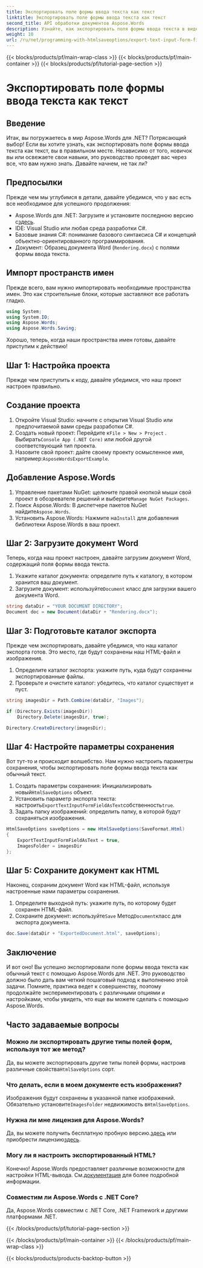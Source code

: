 ```yaml
---
title: Экспортировать поле формы ввода текста как текст
linktitle: Экспортировать поле формы ввода текста как текст
second_title: API обработки документов Aspose.Words
description: Узнайте, как экспортировать поля формы ввода текста в виде обычного текста с помощью Aspose.Words для .NET с помощью этого подробного пошагового руководства.
weight: 10
url: /ru/net/programming-with-htmlsaveoptions/export-text-input-form-field-as-text/
---
```


{{< blocks/products/pf/main-wrap-class >}}
{{< blocks/products/pf/main-container >}}
{{< blocks/products/pf/tutorial-page-section >}}

# Экспортировать поле формы ввода текста как текст

## Введение

Итак, вы погружаетесь в мир Aspose.Words для .NET? Потрясающий выбор! Если вы хотите узнать, как экспортировать поле формы ввода текста как текст, вы в правильном месте. Независимо от того, новичок вы или освежаете свои навыки, это руководство проведет вас через все, что вам нужно знать. Давайте начнем, не так ли?

## Предпосылки

Прежде чем мы углубимся в детали, давайте убедимся, что у вас есть все необходимое для успешного продолжения:

-  Aspose.Words для .NET: Загрузите и установите последнюю версию с[здесь](https://releases.aspose.com/words/net/).
- IDE: Visual Studio или любая среда разработки C#.
- Базовые знания C#: понимание базового синтаксиса C# и концепций объектно-ориентированного программирования.
- Документ: Образец документа Word (`Rendering.docx`) с полями формы ввода текста.

## Импорт пространств имен

Прежде всего, вам нужно импортировать необходимые пространства имен. Это как строительные блоки, которые заставляют все работать гладко.

```csharp
using System;
using System.IO;
using Aspose.Words;
using Aspose.Words.Saving;
```

Хорошо, теперь, когда наши пространства имен готовы, давайте приступим к действию!

## Шаг 1: Настройка проекта

Прежде чем приступить к коду, давайте убедимся, что наш проект настроен правильно.

## Создание проекта

1. Откройте Visual Studio: начните с открытия Visual Studio или предпочитаемой вами среды разработки C#.
2.  Создать новый проект: Перейдите к`File > New > Project` . Выбирать`Console App (.NET Core)` или любой другой соответствующий тип проекта.
3.  Назовите свой проект: дайте своему проекту осмысленное имя, например:`AsposeWordsExportExample`.

## Добавление Aspose.Words

1.  Управление пакетами NuGet: щелкните правой кнопкой мыши свой проект в обозревателе решений и выберите`Manage NuGet Packages`.
2.  Поиск Aspose.Words: В диспетчере пакетов NuGet найдите`Aspose.Words`.
3.  Установить Aspose.Words: Нажмите на`Install` для добавления библиотеки Aspose.Words в ваш проект.

## Шаг 2: Загрузите документ Word

Теперь, когда наш проект настроен, давайте загрузим документ Word, содержащий поля формы ввода текста.

1. Укажите каталог документа: определите путь к каталогу, в котором хранится ваш документ.
2.  Загрузите документ: используйте`Document` класс для загрузки вашего документа Word.

```csharp
string dataDir = "YOUR DOCUMENT DIRECTORY";
Document doc = new Document(dataDir + "Rendering.docx");
```

## Шаг 3: Подготовьте каталог экспорта

Прежде чем экспортировать, давайте убедимся, что наш каталог экспорта готов. Это место, где будут сохранены наш HTML-файл и изображения.

1. Определите каталог экспорта: укажите путь, куда будут сохранены экспортированные файлы.
2. Проверьте и очистите каталог: убедитесь, что каталог существует и пуст.

```csharp
string imagesDir = Path.Combine(dataDir, "Images");

if (Directory.Exists(imagesDir))
    Directory.Delete(imagesDir, true);

Directory.CreateDirectory(imagesDir);
```

## Шаг 4: Настройте параметры сохранения

Вот тут-то и происходит волшебство. Нам нужно настроить параметры сохранения, чтобы экспортировать поле формы ввода текста как обычный текст.

1.  Создать параметры сохранения: Инициализировать новый`HtmlSaveOptions` объект.
2.  Установить параметр экспорта текста: настроить`ExportTextInputFormFieldAsText`собственность`true`.
3. Задать папку изображений: определить папку, в которой будут сохраняться изображения.

```csharp
HtmlSaveOptions saveOptions = new HtmlSaveOptions(SaveFormat.Html)
{
    ExportTextInputFormFieldAsText = true,
    ImagesFolder = imagesDir
};
```

## Шаг 5: Сохраните документ как HTML

Наконец, сохраним документ Word как HTML-файл, используя настроенные нами параметры сохранения.

1. Определите выходной путь: укажите путь, по которому будет сохранен HTML-файл.
2.  Сохраните документ: используйте`Save` Метод`Document`класс для экспорта документа.

```csharp
doc.Save(dataDir + "ExportedDocument.html", saveOptions);
```

## Заключение

И вот оно! Вы успешно экспортировали поле формы ввода текста как обычный текст с помощью Aspose.Words для .NET. Это руководство должно было дать вам четкий пошаговый подход к выполнению этой задачи. Помните, практика ведет к совершенству, поэтому продолжайте экспериментировать с различными опциями и настройками, чтобы увидеть, что еще вы можете сделать с помощью Aspose.Words.

## Часто задаваемые вопросы

### Можно ли экспортировать другие типы полей форм, используя тот же метод?

 Да, вы можете экспортировать другие типы полей формы, настроив различные свойства`HtmlSaveOptions` сорт.

### Что делать, если в моем документе есть изображения?

 Изображения будут сохранены в указанной папке изображений. Обязательно установите`ImagesFolder` недвижимость в`HtmlSaveOptions`.

### Нужна ли мне лицензия для Aspose.Words?

 Да, вы можете получить бесплатную пробную версию.[здесь](https://releases.aspose.com/) или приобрести лицензию[здесь](https://purchase.aspose.com/buy).

### Могу ли я настроить экспортированный HTML?

 Конечно! Aspose.Words предоставляет различные возможности для настройки HTML-вывода. См.[документация](https://reference.aspose.com/words/net/) для более подробной информации.

### Совместим ли Aspose.Words с .NET Core?

Да, Aspose.Words совместим с .NET Core, .NET Framework и другими платформами .NET.

{{< /blocks/products/pf/tutorial-page-section >}}

{{< /blocks/products/pf/main-container >}}
{{< /blocks/products/pf/main-wrap-class >}}

{{< blocks/products/products-backtop-button >}}
